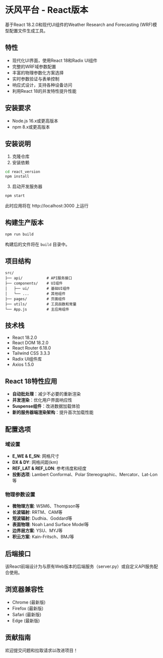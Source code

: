 # 沃风平台 - React版本

基于React 18.2.0和现代UI组件的Weather Research and Forecasting (WRF)模型配置文件生成工具。

## 特性

- 现代化UI界面，使用React 18和Radix UI组件
- 完整的WRF域参数配置
- 丰富的物理参数化方案选择
- 实时参数验证与表单控制
- 响应式设计，支持各种设备访问
- 利用React 18的并发特性提升性能

## 安装要求

- Node.js 16.x或更高版本
- npm 8.x或更高版本

## 安装说明

1. 克隆仓库
2. 安装依赖

```bash
cd react_version
npm install
```

3. 启动开发服务器

```bash
npm start
```

此时应用将在 http://localhost:3000 上运行

## 构建生产版本

```bash
npm run build
```

构建后的文件将在 `build` 目录中。

## 项目结构

```
src/
├── api/           # API服务接口
├── components/    # UI组件
│   ├── ui/        # 基础UI组件
│   └── ...        # 其他组件
├── pages/         # 页面组件
├── utils/         # 工具函数和常量
└── App.js         # 主应用组件
```

## 技术栈

- React 18.2.0
- React DOM 18.2.0
- React Router 6.18.0
- Tailwind CSS 3.3.3
- Radix UI组件库
- Axios 1.5.0

## React 18特性应用

- **自动批处理**：减少不必要的重新渲染
- **并发渲染**：优化用户界面响应性
- **Suspense组件**：改进数据加载体验
- **新的服务器端渲染架构**：提升首次加载性能

## 配置选项

### 域设置

- **E_WE & E_SN**: 网格尺寸
- **DX & DY**: 网格间距(km)
- **REF_LAT & REF_LON**: 参考纬度和经度
- **投影选项**: Lambert Conformal、Polar Stereographic、Mercator、Lat-Lon等

### 物理参数设置

- **微物理方案**: WSM6、Thompson等
- **长波辐射**: RRTM、CAM等
- **短波辐射**: Dudhia、Goddard等
- **表面物理**: Noah Land Surface Model等
- **边界层方案**: YSU、MYJ等
- **积云方案**: Kain-Fritsch、BMJ等

## 后端接口

该React前端设计为与原有Web版本的后端服务（server.py）或自定义API服务配合使用。

## 浏览器兼容性

- Chrome (最新版)
- Firefox (最新版)
- Safari (最新版)
- Edge (最新版)

## 贡献指南

欢迎提交问题和拉取请求以改进项目！ 
